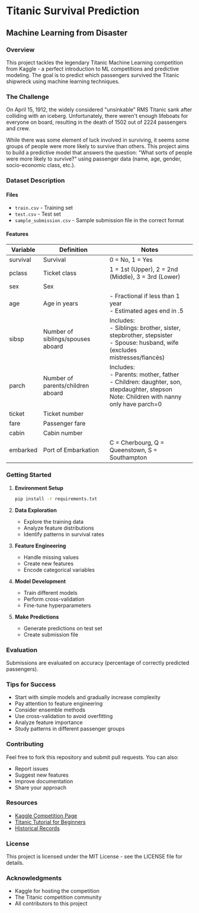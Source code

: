 # Titanic Survival Prediction
## Machine Learning from Disaster

### Overview
This project tackles the legendary Titanic Machine Learning competition from Kaggle - a perfect introduction to ML competitions and predictive modeling. The goal is to predict which passengers survived the Titanic shipwreck using machine learning techniques.

### The Challenge
On April 15, 1912, the widely considered "unsinkable" RMS Titanic sank after colliding with an iceberg. Unfortunately, there weren't enough lifeboats for everyone on board, resulting in the death of 1502 out of 2224 passengers and crew.

While there was some element of luck involved in surviving, it seems some groups of people were more likely to survive than others. This project aims to build a predictive model that answers the question: "What sorts of people were more likely to survive?" using passenger data (name, age, gender, socio-economic class, etc.).

### Dataset Description

#### Files
- `train.csv` - Training set
- `test.csv` - Test set
- `sample_submission.csv` - Sample submission file in the correct format

#### Features
| Variable | Definition | Notes |
|----------|------------|-------|
| survival | Survival | 0 = No, 1 = Yes |
| pclass | Ticket class | 1 = 1st (Upper), 2 = 2nd (Middle), 3 = 3rd (Lower) |
| sex | Sex | |
| age | Age in years | - Fractional if less than 1 year<br>- Estimated ages end in .5 |
| sibsp | Number of siblings/spouses aboard | Includes:<br>- Siblings: brother, sister, stepbrother, stepsister<br>- Spouse: husband, wife (excludes mistresses/fiancés) |
| parch | Number of parents/children aboard | Includes:<br>- Parents: mother, father<br>- Children: daughter, son, stepdaughter, stepson<br>Note: Children with nanny only have parch=0 |
| ticket | Ticket number | |
| fare | Passenger fare | |
| cabin | Cabin number | |
| embarked | Port of Embarkation | C = Cherbourg, Q = Queenstown, S = Southampton |

### Getting Started

1. **Environment Setup**
   ```bash
   pip install -r requirements.txt
   ```

2. **Data Exploration**
   - Explore the training data
   - Analyze feature distributions
   - Identify patterns in survival rates

3. **Feature Engineering**
   - Handle missing values
   - Create new features
   - Encode categorical variables

4. **Model Development**
   - Train different models
   - Perform cross-validation
   - Fine-tune hyperparameters

5. **Make Predictions**
   - Generate predictions on test set
   - Create submission file

### Evaluation
Submissions are evaluated on accuracy (percentage of correctly predicted passengers).

### Tips for Success
- Start with simple models and gradually increase complexity
- Pay attention to feature engineering
- Consider ensemble methods
- Use cross-validation to avoid overfitting
- Analyze feature importance
- Study patterns in different passenger groups

### Contributing
Feel free to fork this repository and submit pull requests. You can also:
- Report issues
- Suggest new features
- Improve documentation
- Share your approach

### Resources
- [Kaggle Competition Page](https://www.kaggle.com/c/titanic)
- [Titanic Tutorial for Beginners](https://www.kaggle.com/alexisbcook/titanic-tutorial)
- [Historical Records](https://www.encyclopedia-titanica.org/)

### License
This project is licensed under the MIT License - see the LICENSE file for details.

### Acknowledgments
- Kaggle for hosting the competition
- The Titanic competition community
- All contributors to this project


